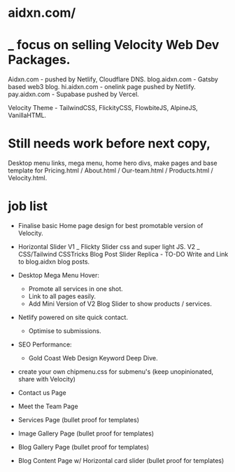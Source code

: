 # aidxn.com/ 
# _ focus on selling Velocity Web Dev Packages.

Aidxn.com - pushed by Netlify, Cloudflare DNS.
blog.aidxn.com - Gatsby based web3 blog. 
hi.aidxn.com - onelink page pushed by Netlify.
pay.aidxn.com - Supabase pushed by Vercel.

Velocity Theme - TailwindCSS, FlickityCSS, FlowbiteJS, AlpineJS, VanillaHTML. 

# Still needs work before next copy, 
Desktop menu links, 
mega menu, 
home hero divs, 
make pages and base template for Pricing.html / About.html / Our-team.html / Products.html / Velocity.html.

# job list
- Finalise basic Home page design for best promotable version of Velocity.

- Horizontal Slider 
    V1 _ Flickty Slider css and super light JS.
    V2 _ CSS/Tailwind CSSTricks Blog Post Slider Replica 
        - TO-DO Write and Link to blog.aidxn blog posts.
        
- Desktop Mega Menu Hover:
    - Promote all services in one shot. 
    - Link to all pages easily.
    - Add Mini Version of V2 Blog Slider to show products / services.
    

- Netlify powered on site quick contact.
    - Optimise to submissions.

- SEO Performance:
    - Gold Coast Web Design Keyword Deep Dive.

- create your own chipmenu.css for submenu's (keep unopinionated, share with Velocity)


- Contact us Page
- Meet the Team Page
- Services Page (bullet proof for templates)
- Image Gallery Page (bullet proof for templates)
- Blog Gallery Page (bullet proof for templates)
- Blog Content Page w/ Horizontal card slider (bullet proof for templates)


 
